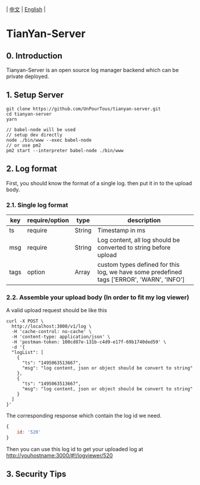 | [中文](https://github.com/UnPourTous/tianyan-server/blob/master/README.zh-CN.md) | [English](https://github.com/UnPourTous/tianyan-server/blob/master/README.md) |

# TianYan-Server 
## 0. Introduction 
Tianyan-Server is an open source log manager backend which can be private deployed.

## 1. Setup Server
```
git clone https://github.com/UnPourTous/tianyan-server.git
cd tianyan-server 
yarn 

// babel-node will be used
// setup dev directly
node ./bin/www --exec babel-node
// or use pm2 
pm2 start --interpreter babel-node ./bin/www
```

## 2. Log format
First, you should know the format of a single log. then put it in to the upload body.

### 2.1. Single log format

key | require/option | type | description 
--- | --- | --- | ---
ts | require | String | Timestamp in ms 
|msg|require|String|Log content, all log should be converted to string before upload|
|tags|option|Array|custom types defined for this log, we have some predefined tags ['ERROR', 'WARN', 'INFO']|

### 2.2. Assemble your upload body (In order to fit my log viewer)

A valid upload request should be like this

``` shell
curl -X POST \
  http://localhost:3000/v1/log \
  -H 'cache-control: no-cache' \
  -H 'content-type: application/json' \
  -H 'postman-token: 100cd87e-131b-c4d9-e17f-69b1740ded59' \
  -d '{
  "logList": [
  	{
  	  "ts": "1495063513667",
      "msg": "log content, json or object should be convert to string"
  	}, 
  	{
  	  "ts": "1495063513667",
      "msg": "log content, json or object should be convert to string"
  	}
  ]
}'
```
The corresponding response which contain the log id we need.

``` js
{
	id: '520'
}
```

Then you can use this log id to get your uploaded log at [http://youhostname:3000/#!/logviewer/520](http://youhostname:3000/#!/logviewer/520)

## 3. Security Tips
